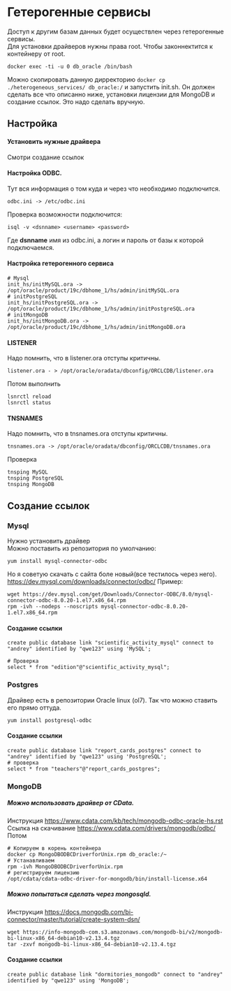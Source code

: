 # Гетерогенные сервисы
Доступ к другим базам данных будет осуществлен через гетерогенные сервисы.  
Для установки драйверов нужны права root. Чтобы законнектится к контейнеру от root.  
```
docker exec -ti -u 0 db_oracle /bin/bash
```
Можно скопировать данную дирректорию ```docker cp  ./heterogeneous_services/ db_oracle:/```  и запустить init.sh.  Он должен сделать все что описанно ниже, установки лицензии для MongoDB  и создание ссылок. Это надо сделать вручную.

## Настройка
#### Установить нужные драйвера
Смотри создание ссылок
#### Настройка ODBC.
Тут вся информация о том куда и через что необходимо подключится.
```
odbc.ini -> /etc/odbc.ini
```
Проверка возможности подключится:
```
isql -v <dsnname> <username> <password>
```
Где **dsnname** имя из odbc.ini, а логин и пароль от базы к которой подключаемся.
####  Настройка гетерогенного сервиса
```
# Mysql
init_hs/initMySQL.ora -> /opt/oracle/product/19c/dbhome_1/hs/admin/initMySQL.ora
# initPostgreSQL
init_hs/initPostgreSQL.ora -> /opt/oracle/product/19c/dbhome_1/hs/admin/initPostgreSQL.ora
# initMongoDB
init_hs/initMongoDB.ora -> /opt/oracle/product/19c/dbhome_1/hs/admin/initMongoDB.ora
```
#### LISTENER
Надо помнить, что в listener.ora отступы критичны.
```
listener.ora - > /opt/oracle/oradata/dbconfig/ORCLCDB/listener.ora
```
Потом выполнить
```
lsnrctl reload
lsnrctl status
```
#### TNSNAMES
Надо помнить, что в tnsnames.ora отступы критичны.
```
tnsnames.ora -> /opt/oracle/oradata/dbconfig/ORCLCDB/tnsnames.ora
```
Проверка
```
tnsping MySQL
tnsping PostgreSQL
tnsping MongoDB
```
## Создание ссылок
### Mysql
Нужно установить драйвер  
Можно поставить из репозитория по умолчанию:
```
yum install mysql-connector-odbc
```
Но я советую скачать с сайта боле новый(все тестилось через него).
https://dev.mysql.com/downloads/connector/odbc/
Пример:
```
wget https://dev.mysql.com/get/Downloads/Connector-ODBC/8.0/mysql-connector-odbc-8.0.20-1.el7.x86_64.rpm
rpm -ivh --nodeps --noscripts mysql-connector-odbc-8.0.20-1.el7.x86_64.rpm
```

#### Создание ссылки
```
create public database link "scientific_activity_mysql" connect to "andrey" identified by "qwe123" using 'MySQL';

# Проверка
select * from "edition"@"scientific_activity_mysql";
```

### Postgres
Драйвер есть в репозитории Oracle linux (ol7). Так что можно ставить его прямо оттуда.
```
yum install postgresql-odbc
```

#### Создание ссылки
```
create public database link "report_cards_postgres" connect to "andrey" identified by "qwe123" using 'PostgreSQL';
# проверка
select * from "teachers"@"report_cards_postgres";
```

### MongoDB
##### Можно мспользовать драйвер от CData.  
Инструкция https://www.cdata.com/kb/tech/mongodb-odbc-oracle-hs.rst  
Ссылка на скачивание https://www.cdata.com/drivers/mongodb/odbc/
Потом
```
# Копируем в корень контейнера
docker cp MongoDBODBCDriverforUnix.rpm db_oracle:/~
# Устанавливаем
rpm -ivh MongoDBODBCDriverforUnix.rpm
# регистрируем лицензию
/opt/cdata/cdata-odbc-driver-for-mongodb/bin/install-license.x64
```


##### Можно попытаться сделать через mongosqld.  
Инструкция https://docs.mongodb.com/bi-connector/master/tutorial/create-system-dsn/
```
wget https://info-mongodb-com.s3.amazonaws.com/mongodb-bi/v2/mongodb-bi-linux-x86_64-debian10-v2.13.4.tgz
tar -zxvf mongodb-bi-linux-x86_64-debian10-v2.13.4.tgz
```

#### Создание ссылки
```
create public database link "dormitories_mongodb" connect to "andrey" identified by "qwe123" using 'MongoDB';
```
